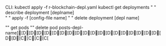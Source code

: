 CLI: 
kubectl apply -f r-blockchain-depl.yaml
kubectl get deployments
" " describe deployment [deplname]\
" " apply -f [config-file name]
" " delete deployment [depl name]

"" get pods
"" delete pod posts-depl-name][D[D[D[D[D[D[D[D[D[D[D[D[D[D[D[D[D[D[D[D[C[C[C[C[

